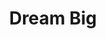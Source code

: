 ---
pid: LLP322
title: Dream Big
location_transcription: 
zipcode: '75013'
outside_phl: 'Allen TX '
neighborhood: 
age: '35'
age_range: 30-39
instagram: 
image_file_name: LLP_322.jpg
proposal_transcription: 
topic: Architecture,Uplifting
topic_summary: 0, 0
type: Building
keywords_other: skyscraper
credit: Bah-Dralou
image_labels: 
twitter: 
facebook: 
permalink: "/monuments/llp322/"
layout: item-page
---